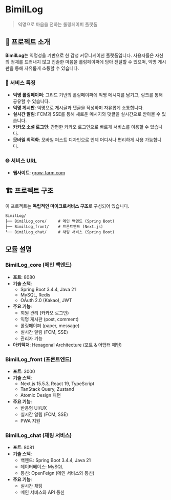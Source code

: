 # BimilLog

> 익명으로 마음을 전하는 롤링페이퍼 플랫폼

## 📖 프로젝트 소개

**BimilLog**는 익명성을 기반으로 한 감성 커뮤니케이션 플랫폼입니다. 사용자들은 자신의 정체를 드러내지 않고 진솔한 마음을 롤링페이퍼에 담아 전달할 수 있으며, 익명 게시판을 통해 자유롭게 소통할 수 있습니다.

### 🎯 서비스 특징

- **익명 롤링페이퍼**: 그리드 기반의 롤링페이퍼에 익명 메시지를 남기고, 링크를 통해 공유할 수 있습니다.
- **익명 게시판**: 익명으로 게시글과 댓글을 작성하며 자유롭게 소통합니다.
- **실시간 알림**: FCM과 SSE를 통해 새로운 메시지와 댓글을 실시간으로 받아볼 수 있습니다.
- **카카오 소셜 로그인**: 간편한 카카오 로그인으로 빠르게 서비스를 이용할 수 있습니다.
- **모바일 최적화**: 모바일 퍼스트 디자인으로 언제 어디서나 편리하게 사용 가능합니다.

### 🌐 서비스 URL

- **웹사이트**: [grow-farm.com](https://grow-farm.com)

## 🏗️ 프로젝트 구조

이 프로젝트는 **독립적인 마이크로서비스 구조**로 구성되어 있습니다.

```
BimilLog/
├── BimilLog_core/     # 메인 백엔드 (Spring Boot)
├── BimilLog_front/    # 프론트엔드 (Next.js)
└── BimilLog_chat/     # 채팅 서비스 (Spring Boot)
```

## 모듈 설명

### BimilLog_core (메인 백엔드)
- **포트**: 8080
- **기술 스택**:
  - Spring Boot 3.4.4, Java 21
  - MySQL, Redis
  - OAuth 2.0 (Kakao), JWT
- **주요 기능**:
  - 회원 관리 (카카오 로그인)
  - 익명 게시판 (post, comment)
  - 롤링페이퍼 (paper, message)
  - 실시간 알림 (FCM, SSE)
  - 관리자 기능
- **아키텍처**: Hexagonal Architecture (포트 & 어댑터 패턴)

### BimilLog_front (프론트엔드)
- **포트**: 3000
- **기술 스택**:
  - Next.js 15.5.3, React 19, TypeScript
  - TanStack Query, Zustand
  - Atomic Design 패턴
- **주요 기능**:
  - 반응형 UI/UX
  - 실시간 알림 (FCM, SSE)
  - PWA 지원

### BimilLog_chat (채팅 서비스)
- **포트**: 8081
- **기술 스택**:
  - 백엔드: Spring Boot 3.4.4, Java 21
  - 데이터베이스: MySQL
  - 통신: OpenFeign (메인 서비스와 통신)
- **주요 기능**:
  - 실시간 채팅
  - 메인 서비스와 API 통신